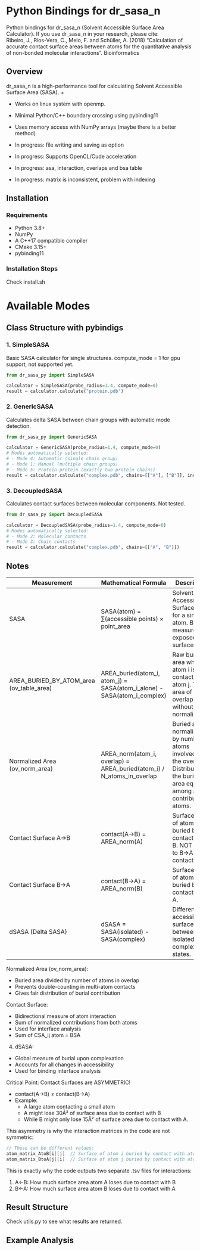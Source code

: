 # Python Bindings for dr_sasa_n

Python bindings for dr_sasa_n (Solvent Accessible Surface Area Calculator). If you use dr_sasa_n in your research, please cite: \
Ribeiro, J., Ríos-Vera, C., Melo, F. and Schüller, A. (2018) “Calculation of accurate contact surface areas between atoms for the quantitative analysis of non-bonded molecular interactions”. Bioinformatics

## Overview
dr_sasa_n is a high-performance tool for calculating Solvent Accessible Surface Area (SASA). +

- Works on linux system with openmp. 
- Minimal Python/C++ boundary crossing using pybinding11
- Uses memory access with NumPy arrays (maybe there is a better method)

- In progress: file writing and saving as option
- In progress: Supports OpenCL/Cude acceleration 
- In progress: asa, interaction, overlaps and bsa table 
- In progress: matrix is inconsistent, problem with indexing

## Installation

### Requirements
- Python 3.8+
- NumPy
- A C++17 compatible compiler
- CMake 3.15+
- pybinding11

### Installation Steps

Check install.sh

# Available Modes

## Class Structure with pybindigs

### 1. SimpleSASA
Basic SASA calculator for single structures.
compute_mode = 1 for gpu support, not supported yet.
```python
from dr_sasa_py import SimpleSASA

calculator = SimpleSASA(probe_radius=1.4, compute_mode=0) 
result = calculator.calculate("protein.pdb")
```

### 2. GenericSASA
Calculates delta SASA between chain groups with automatic mode detection.
```python
from dr_sasa_py import GenericSASA

calculator = GenericSASA(probe_radius=1.4, compute_mode=0)
# Modes automatically selected:
# - Mode 4: Automatic (single chain group)
# - Mode 1: Manual (multiple chain groups)
# - Mode 5: Protein-protein (exactly two protein chains)
result = calculator.calculate("complex.pdb", chains=[["A"], ["B"]], include_matrix=True)
```

### 3. DecoupledSASA
Calculates contact surfaces between molecular components. Not tested.
```python
from dr_sasa_py import DecoupledSASA

calculator = DecoupledSASA(probe_radius=1.4, compute_mode=0)
# Modes automatically selected:
# - Mode 2: Molecular contacts
# - Mode 3: Chain contacts
result = calculator.calculate("complex.pdb", chains=[["A", "B"]])
```

## Notes

| Measurement | Mathematical Formula | Description |
|------------|---------------------|-------------|
| SASA | SASA(atom) = ∑(accessible points) × point_area | Solvent Accessible Surface Area for a single atom. Basic measure of exposed surface. |
| AREA_BURIED_BY_ATOM_area<br>(ov_table_area) | AREA_buried(atom_i, atom_j) = SASA(atom_i_alone) - SASA(atom_i_complex) | Raw buried area when atom i is in contact with atom j. Total area of overlap without normalization. |
| Normalized Area<br>(ov_norm_area) | AREA_norm(atom_i, overlap) = AREA_buried(atom_i) / N_atoms_in_overlap | Buried area normalized by number of atoms involved in the overlap. Distributes the buried area equally among all contributing atoms. |
| Contact Surface A->B | contact(A->B) = AREA_norm(A) | Surface area of atom A buried by contact with B. NOT equal to B->A contact! |
| Contact Surface B->A | contact(B->A) = AREA_norm(B) | Surface area of atom B buried by contact with A. |
| dSASA (Delta SASA) | dSASA = SASA(isolated) - SASA(complex) | Difference in accessible surface area between isolated and complexed states. |



 Normalized Area (ov_norm_area):
- Buried area divided by number of atoms in overlap
- Prevents double-counting in multi-atom contacts
- Gives fair distribution of burial contribution

Contact Surface:
- Bidirectional measure of atom interaction
- Sum of normalized contributions from both atoms
- Used for interface analysis
- Sum of CSA_ij atom = BSA

4. dSASA:
- Global measure of burial upon complexation
- Accounts for all changes in accessibility
- Used for binding interface analysis

Critical Point: Contact Surfaces are ASYMMETRIC!
- contact(A->B) ≠ contact(B->A)
- Example:
  * A large atom contacting a small atom
  * A might lose 30Å² of surface area due to contact with B
  * While B might only lose 15Å² of surface area due to contact with A.

This asymmetry is why the interaction matrices in the code are not symmetric:
```cpp
// These can be different values:
atom_matrix_AtoB[i][j]  // Surface of atom i buried by contact with atom j
atom_matrix_BtoA[j][i]  // Surface of atom j buried by contact with atom i
```

This is exactly why the code outputs two separate .tsv files for interactions:
1. A<-B: How much surface area atom A loses due to contact with B
2. B<-A: How much surface area atom B loses due to contact with A


## Result Structure

Check utils.py to see what results are returned.

## Example Analysis

```python

```